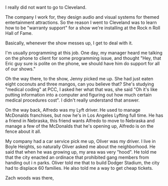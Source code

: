I really did not want to go to Cleveland.

The company I work for, they design audio and visual systems for themed entertainment attractions. So the reason I went to Cleveland was to learn how to be "warranty support" for a show we're installing at the Rock n Roll Hall of Fame.

Basically, whenever the show messes up, I get to deal with it.

I'm usually programming at this job. One day, my manager heard me talking on the phone to client for some programming issue, and thought "Hey, that Eric guy sure is polite on the phone, we should have him do support for all of our shows."






Oh the way there, to the show, Jenny picked me up. She had just eaten eight coconuts and three mangos, can you believe that? She's studying "medical coding" at PCC, I asked her what that was, she said "Oh it's like putting information into a computer and figuring out how much certain medical procedures cost". I didn't really understand that answer.

On the way back, Alfredo was my Lyft driver. He used to manage McDonalds franchises, but now he's in Los Angeles Lyfting full time. He has a friend in Nebraska, this friend wants Alfredo to move to Nebraska and manage a few of the McDonalds that he's opening up, Alfredo is on the fence about it all.

My company had a car service pick me up, Oliver was my driver. I live in Boyle Heights, so naturally Oliver asked me about the neighborhood. He said that when he was growing up, my area was very "hood". He told me that the city enacted an ordinace that prohibited gang members from handing out i n parks. Oliver told me that to build Dodger Stadium, the city had to displace 60 families. He also told me a way to get cheap tickets.

Zach woods was there,
